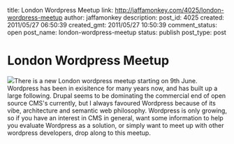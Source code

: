 title: London Wordpress Meetup
link: http://jaffamonkey.com/4025/london-wordpress-meetup
author: jaffamonkey
description: 
post_id: 4025
created: 2011/05/27 06:50:39
created_gmt: 2011/05/27 10:50:39
comment_status: open
post_name: london-wordpress-meetup
status: publish
post_type: post

# London Wordpress Meetup

![](http://blog.jaffamonkey.com/files/2011/05/meetup_logo_11-170x170.png)There is a new London wordpress meetup starting on 9th June. Wordpress has been in exisitence for many years now, and has built up a large following. Drupal seems to be dominating the commercial end of open source CMS's currently, but I always favoured Wordpress because of its vibe, architecture and semantic web philosophy. Wordpress is only growing, so if you have an interest in CMS in general, want some information to help you evaluate Wordpress as a solution, or simply want to meet up with other wordpress developers, drop along to this meetup.